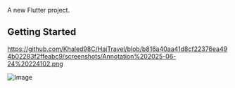 

A new Flutter project.

## Getting Started
https://github.com/Khaled98C/HajTravel/blob/b816a40aa41d8cf22376ea494b02283f2ffeabc9/screenshots/Annotation%202025-06-24%20224102.png

![Image](https://github.com/user-attachments/assets/22f2f575-89f4-4cc9-bd30-49f6b7c24c0f)

 
 
